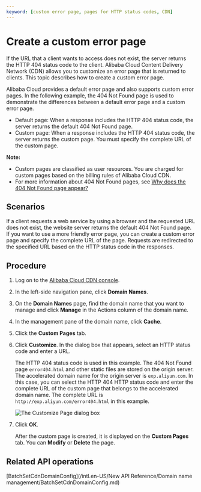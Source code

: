 ```yaml
---
keyword: [custom error page, pages for HTTP status codes, CDN]
---
```


# Create a custom error page

If the URL that a client wants to access does not exist, the server returns the HTTP 404 status code to the client. Alibaba Cloud Content Delivery Network \(CDN\) allows you to customize an error page that is returned to clients. This topic describes how to create a custom error page.

Alibaba Cloud provides a default error page and also supports custom error pages. In the following example, the 404 Not Found page is used to demonstrate the differences between a default error page and a custom error page.

-   Default page: When a response includes the HTTP 404 status code, the server returns the default 404 Not Found page.
-   Custom page: When a response includes the HTTP 404 status code, the server returns the custom page. You must specify the complete URL of the custom page.

**Note:**

-   Custom pages are classified as user resources. You are charged for custom pages based on the billing rules of Alibaba Cloud CDN.
-   For more information about 404 Not Found pages, see [Why does the 404 Not Found page appear?]()

## Scenarios

If a client requests a web service by using a browser and the requested URL does not exist, the website server returns the default 404 Not Found page. If you want to use a more friendly error page, you can create a custom error page and specify the complete URL of the page. Requests are redirected to the specified URL based on the HTTP status code in the responses.

## Procedure

1.  Log on to the [Alibaba Cloud CDN console](https://cdn.console.aliyun.com).

2.  In the left-side navigation pane, click **Domain Names**.

3.  On the **Domain Names** page, find the domain name that you want to manage and click **Manage** in the Actions column of the domain name.

4.  In the management pane of the domain name, click **Cache**.

5.  Click the **Custom Pages** tab.

6.  Click **Customize**. In the dialog box that appears, select an HTTP status code and enter a URL.

    The HTTP 404 status code is used in this example. The 404 Not Found page `error404.html` and other static files are stored on the origin server. The accelerated domain name for the origin server is `exp.aliyun.com`. In this case, you can select the HTTP 404 HTTP status code and enter the complete URL of the custom page that belongs to the accelerated domain name. The complete URL is `http://exp.aliyun.com/error404.html` in this example.

    ![The Customize Page dialog box](https://static-aliyun-doc.oss-accelerate.aliyuncs.com/assets/img/en-US/3826297061/p7276.png)

7.  Click **OK**.

    After the custom page is created, it is displayed on the **Custom Pages** tab. You can **Modify** or **Delete** the page.


## Related API operations

[BatchSetCdnDomainConfig](/intl.en-US/New API Reference/Domain name management/BatchSetCdnDomainConfig.md)

